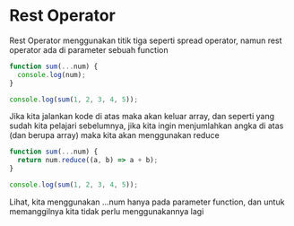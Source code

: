 # Rest Operator

Rest Operator menggunakan titik tiga seperti spread operator, namun rest operator ada di parameter sebuah function

```javascript
function sum(...num) {
  console.log(num);
}

console.log(sum(1, 2, 3, 4, 5));
```

Jika kita jalankan kode di atas maka akan keluar array, dan seperti yang sudah kita pelajari sebelumnya, jika kita ingin menjumlahkan angka di atas (dan berupa array) maka kita akan menggunakan reduce

```javascript
function sum(...num) {
  return num.reduce((a, b) => a + b);
}

console.log(sum(1, 2, 3, 4, 5));
```

Lihat, kita menggunakan ...num hanya pada parameter function, dan untuk memanggilnya kita tidak perlu menggunakannya lagi
